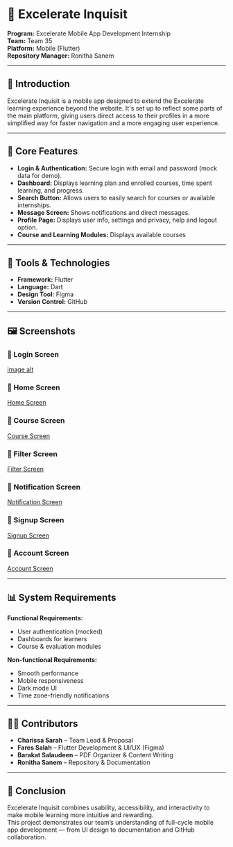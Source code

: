 # 📱 Excelerate Inquisit    

**Program:** Excelerate Mobile App Development Internship  
**Team:** Team 35  
**Platform:** Mobile (Flutter)  
**Repository Manager:** Ronitha Sanem  

---    

## 🚀 Introduction    
Excelerate Inquisit is a mobile app designed to extend the Excelerate learning experience beyond the website. It's set up to reflect some parts of the main platform, giving users direct access to their profiles in a more simplified way for faster navigation and a more engaging user experience.  

---    

## 🧩 Core Features    
- **Login & Authentication:** Secure login with email and password (mock data for demo).  
- **Dashboard:** Displays learning plan and enrolled courses, time spent learning, and progress.  
- **Search Button:** Allows users to easily search for courses or available internships.  
- **Message Screen:** Shows notifications and direct messages.  
- **Profile Page:** Displays user info, settings and privacy, help and logout option.
- **Course and Learning Modules:** Displays available courses

---    

## 🧰 Tools & Technologies    
- **Framework:** Flutter  
- **Language:** Dart  
- **Design Tool:** Figma  
- **Version Control:** GitHub  

---    

## 🖼️ Screenshots    


### 🔹 Login Screen    
[image alt](C:\Users\sanem\Excelerate-Inquisit\screenshots)
    
### 🔹 Home Screen    
[Home Screen](https://raw.githubusercontent.com/Ronitha8/excelerate-inquisit/main/screenshots/home_screen.png)  

### 🔹 Course Screen    
[Course Screen](https://raw.githubusercontent.com/Ronitha8/excelerate-inquisit/main/screenshots/course_screen.png)

### 🔹 Filter Screen    
[Filter Screen](https://raw.githubusercontent.com/Ronitha8/excelerate-inquisit/main/screenshots/filter_screen.png)  

### 🔹 Notification Screen    
[Notification Screen](https://raw.githubusercontent.com/Ronitha8/excelerate-inquisit/main/screenshots/notification_screen.png)

### 🔹 Signup Screen    
[Signup Screen](https://raw.githubusercontent.com/Ronitha8/excelerate-inquisit/main/screenshots/signup_screen.png) 

### 🔹 Account Screen    
[Account Screen](https://raw.githubusercontent.com/Ronitha8/excelerate-inquisit/main/screenshots/account_screen.png)

---   


## 📊 System Requirements    
**Functional Requirements:**    
- User authentication (mocked)  
- Dashboards for learners  
- Course & evaluation modules  

**Non-functional Requirements:**    
- Smooth performance  
- Mobile responsiveness  
- Dark mode UI  
- Time zone-friendly notifications  

---    

## 👩‍💻 Contributors    
- **Charissa Sarah** – Team Lead & Proposal  
- **Fares Salah** – Flutter Development & UI/UX (Figma)  
- **Barakat Salaudeen** – PDF Organizer & Content Writing  
- **Ronitha Sanem** – Repository & Documentation  

---    

## 🏁 Conclusion    
Excelerate Inquisit combines usability, accessibility, and interactivity to make mobile learning more intuitive and rewarding.  
This project demonstrates our team’s understanding of full-cycle mobile app development — from UI design to documentation and GitHub collaboration.  
